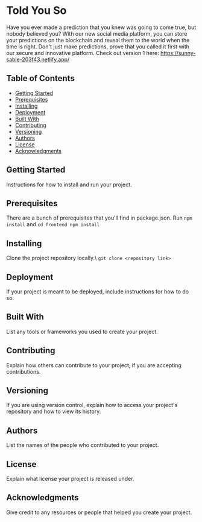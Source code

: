 # Told You So

Have you ever made a prediction that you knew was going to come true, but nobody believed you? With our new social media platform, you can store your predictions on the blockchain and reveal them to the world when the time is right. Don't just make predictions, prove that you called it first with our secure and innovative platform. Check out version 1 here: https://sunny-sable-203f43.netlify.app/

## Table of Contents

- [Getting Started](#getting-started)
- [Prerequisites](#prerequisites)
- [Installing](#installing)
- [Deployment](#deployment)
- [Built With](#built-with)
- [Contributing](#contributing)
- [Versioning](#versioning)
- [Authors](#authors)
- [License](#license)
- [Acknowledgments](#acknowledgments)

## Getting Started

Instructions for how to install and run your project.

## Prerequisites

There are a bunch of prerequisites that you'll find in package.json. Run `npm install` and `cd frontend npm install`

## Installing
Clone the project repository locally.\\
`git clone <repository link>`

## Deployment

If your project is meant to be deployed, include instructions for how to do so.

## Built With

List any tools or frameworks you used to create your project.

## Contributing

Explain how others can contribute to your project, if you are accepting contributions.

## Versioning

If you are using version control, explain how to access your project's repository and how to view its history.

## Authors

List the names of the people who contributed to your project.

## License

Explain what license your project is released under.

## Acknowledgments

Give credit to any resources or people that helped you create your project.
